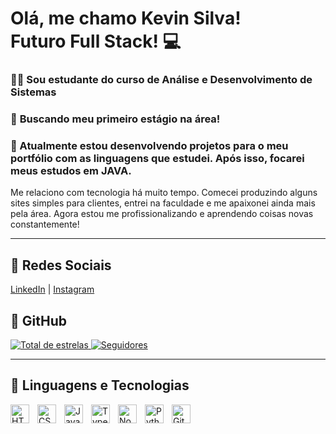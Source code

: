 <h1><b>Olá, me chamo Kevin Silva!</b><br>
Futuro Full Stack! 💻
</h1>

<h3>👨‍🎓 Sou estudante do curso de Análise e Desenvolvimento de Sistemas<br></h3>
<h3>🔭 <b>Buscando meu primeiro estágio na área!</b><br></h3>
<h3>🌱 Atualmente estou desenvolvendo projetos para o meu portfólio com as linguagens que estudei. Após isso, focarei meus estudos em JAVA.<br></h3>

<p>Me relaciono com tecnologia há muito tempo. Comecei produzindo alguns sites simples para clientes, entrei na faculdade e me apaixonei ainda mais pela área. Agora estou me profissionalizando e aprendendo coisas novas constantemente!</p>

<hr>

<h2>📱 Redes Sociais</h2>
<p>
<a href="https://www.linkedin.com/in/kevin-silva-ads">LinkedIn</a> | 
<a href="https://www.instagram.com/kevin_8silva/">Instagram</a>
</p>

<h2>🚀 GitHub</h2>
<p align="left">
    <a href="https://github.com/Victorcocchi?tab=repositories&sort=stargazers">
        <img 
            alt="Total de estrelas" 
            title="Total de estrelas no GitHub" 
            src="https://custom-icon-badges.demolab.com/github/stars/Victorcocchi?color=55960c&style=for-the-badge&labelColor=488207&logo=star&label=Estrelas"
        />
    </a>
    <a href="https://github.com/Victorcocchi?tab=followers">
        <img 
            alt="Seguidores" 
            title="Me siga no GitHub" 
            src="https://custom-icon-badges.demolab.com/github/followers/Victorcocchi?color=236ad3&labelColor=1155ba&style=for-the-badge&logo=github&label=Seguidores&logoColor=white"
        />
    </a>
</p>

<hr>

<h2>🤖 Linguagens e Tecnologias</h2>
  

<img 
    align="left" 
    alt="HTML"
    title="HTML" 
    width="30px" 
    style="padding-right: 10px;" 
    src="https://cdn.jsdelivr.net/gh/devicons/devicon@latest/icons/html5/html5-original.svg" 
/>
<img 
    align="left" 
    alt="CSS" 
    title="CSS"
    width="30px" 
    style="padding-right: 10px;" 
    src="https://cdn.jsdelivr.net/gh/devicons/devicon@latest/icons/css3/css3-original.svg" 
/>

<img 
    align="left" 
    alt="JavaScript" 
    title="JavaScript"
    width="30px" 
    style="padding-right: 10px;" 
    src="https://cdn.jsdelivr.net/gh/devicons/devicon@latest/icons/javascript/javascript-original.svg" 
/>

<img 
    align="left" 
    alt="TypeScript" 
    title="TypeScript"
    width="30px" 
    style="padding-right: 10px;" 
    src= "https://cdn.jsdelivr.net/gh/devicons/devicon@latest/icons/typescript/typescript-original.svg"
/>

<img 
    align="left" 
    alt="Node.js" 
    title="Node.js"
    width="30px" 
    style="padding-right: 10px;" 
    src= "https://cdn.jsdelivr.net/gh/devicons/devicon@latest/icons/nodejs/nodejs-original-wordmark.svg"
/>


<img 
    align="left" 
    alt="Python" 
    title="Python"
    width="30px" 
    style="padding-right: 10px;" 
    src="https://cdn.jsdelivr.net/gh/devicons/devicon@latest/icons/python/python-original.svg"
/>
<img 
    align="left" 
    alt="Git" 
    title="Git"
    width="30px" 
    style="padding-right: 10px;" 
    src="https://cdn.jsdelivr.net/gh/devicons/devicon@latest/icons/git/git-original.svg" 
/>




<br/>
<br/>



